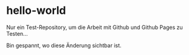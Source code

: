 # hello-world
Nur ein Test-Repository, um die Arbeit mit Github und Github Pages zu Testen...

Bin gespannt, wo diese Änderung sichtbar ist.
